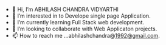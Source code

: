 - 👋 Hi, I’m ABHILASH CHANDRA VIDYARTHI
- 👀 I’m interested in to Develope single page Application.
- 🌱 I’m currently learning Full Stack web development.
- 💞️ I’m looking to collaborate with Web Applicaton projects.
- 📫 How to reach me ...abhilashchandra@1992@gmail.com.

<!---
ABHILASH-CHANDRA/ABHILASH-CHANDRA is a ✨ special ✨ repository because its `README.md` (this file) appears on your GitHub profile.
You can click the Preview link to take a look at your changes.
--->
